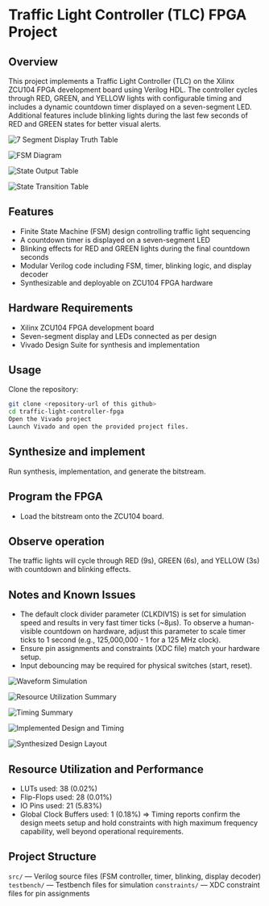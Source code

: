 # Traffic Light Controller (TLC) FPGA Project
## Overview
This project implements a Traffic Light Controller (TLC) on the Xilinx ZCU104 FPGA development board using Verilog HDL. The controller cycles through RED, GREEN, and YELLOW lights with configurable timing and includes a dynamic countdown timer displayed on a seven-segment LED. Additional features include blinking lights during the last few seconds of RED and GREEN states for better visual alerts.


![7 Segment Display Truth Table](7-segment-display.png)

![FSM Diagram](FSMTLC.png)

![State Output Table](State-Output.png)

![State Transition Table](State-Transition.png)


## Features
- Finite State Machine (FSM) design controlling traffic light sequencing
- A countdown timer is displayed on a seven-segment LED
- Blinking effects for RED and GREEN lights during the final countdown seconds
- Modular Verilog code including FSM, timer, blinking logic, and display decoder
- Synthesizable and deployable on ZCU104 FPGA hardware

## Hardware Requirements
- Xilinx ZCU104 FPGA development board
- Seven-segment display and LEDs connected as per design
- Vivado Design Suite for synthesis and implementation

## Usage
Clone the repository:

```bash
git clone <repository-url of this github>
cd traffic-light-controller-fpga
Open the Vivado project
Launch Vivado and open the provided project files.
```

## Synthesize and implement
Run synthesis, implementation, and generate the bitstream.

## Program the FPGA
- Load the bitstream onto the ZCU104 board.

## Observe operation
The traffic lights will cycle through RED (9s), GREEN (6s), and YELLOW (3s) with countdown and blinking effects.

## Notes and Known Issues
- The default clock divider parameter (CLKDIV1S) is set for simulation speed and results in very fast timer ticks (~8µs). To observe a human-visible countdown on hardware, adjust this parameter to scale timer ticks to 1 second (e.g., 125,000,000 - 1 for a 125 MHz clock).
- Ensure pin assignments and constraints (XDC file) match your hardware setup.
- Input debouncing may be required for physical switches (start, reset).

![Waveform Simulation](waveform.png)

![Resource Utilization Summary](UtilizationSummary.png)

![Timing Summary](Max_Frequency.png)

![Implemented Design and Timing](SynthesisUlt.png)

![Synthesized Design Layout](Layout.png)

## Resource Utilization and Performance
- LUTs used: 38 (0.02%)
- Flip-Flops used: 28 (0.01%)
- IO Pins used: 21 (5.83%)
- Global Clock Buffers used: 1 (0.18%)
=> Timing reports confirm the design meets setup and hold constraints with high maximum frequency capability, well beyond operational requirements.

## Project Structure
```src/``` — Verilog source files (FSM controller, timer, blinking, display decoder)
```testbench/``` — Testbench files for simulation
```constraints/``` — XDC constraint files for pin assignments
